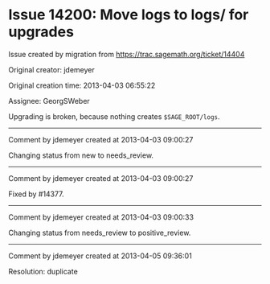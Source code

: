 # Issue 14200: Move logs to logs/ for upgrades

Issue created by migration from https://trac.sagemath.org/ticket/14404

Original creator: jdemeyer

Original creation time: 2013-04-03 06:55:22

Assignee: GeorgSWeber

Upgrading is broken, because nothing creates `$SAGE_ROOT/logs`.


---

Comment by jdemeyer created at 2013-04-03 09:00:27

Changing status from new to needs_review.


---

Comment by jdemeyer created at 2013-04-03 09:00:27

Fixed by #14377.


---

Comment by jdemeyer created at 2013-04-03 09:00:33

Changing status from needs_review to positive_review.


---

Comment by jdemeyer created at 2013-04-05 09:36:01

Resolution: duplicate
